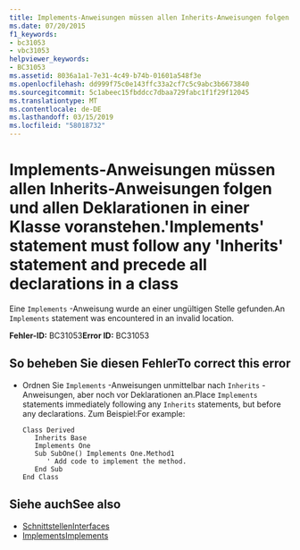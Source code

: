 ```yaml
---
title: Implements-Anweisungen müssen allen Inherits-Anweisungen folgen und allen Deklarationen in einer Klasse voranstehen.
ms.date: 07/20/2015
f1_keywords:
- bc31053
- vbc31053
helpviewer_keywords:
- BC31053
ms.assetid: 8036a1a1-7e31-4c49-b74b-01601a548f3e
ms.openlocfilehash: dd999f75c0e143ffc33a2cf7c5c9abc3b6673840
ms.sourcegitcommit: 5c1abeec15fbddcc7dbaa729fabc1f1f29f12045
ms.translationtype: MT
ms.contentlocale: de-DE
ms.lasthandoff: 03/15/2019
ms.locfileid: "58018732"
---
```

# <a name="implements-statement-must-follow-any-inherits-statement-and-precede-all-declarations-in-a-class"></a><span data-ttu-id="0ac09-102">Implements-Anweisungen müssen allen Inherits-Anweisungen folgen und allen Deklarationen in einer Klasse voranstehen.</span><span class="sxs-lookup"><span data-stu-id="0ac09-102">'Implements' statement must follow any 'Inherits' statement and precede all declarations in a class</span></span>
<span data-ttu-id="0ac09-103">Eine `Implements` -Anweisung wurde an einer ungültigen Stelle gefunden.</span><span class="sxs-lookup"><span data-stu-id="0ac09-103">An `Implements` statement was encountered in an invalid location.</span></span>  
  
 <span data-ttu-id="0ac09-104">**Fehler-ID:** BC31053</span><span class="sxs-lookup"><span data-stu-id="0ac09-104">**Error ID:** BC31053</span></span>  
  
## <a name="to-correct-this-error"></a><span data-ttu-id="0ac09-105">So beheben Sie diesen Fehler</span><span class="sxs-lookup"><span data-stu-id="0ac09-105">To correct this error</span></span>  
  
-   <span data-ttu-id="0ac09-106">Ordnen Sie `Implements` -Anweisungen unmittelbar nach `Inherits` -Anweisungen, aber noch vor Deklarationen an.</span><span class="sxs-lookup"><span data-stu-id="0ac09-106">Place `Implements` statements immediately following any `Inherits` statements, but before any declarations.</span></span> <span data-ttu-id="0ac09-107">Zum Beispiel:</span><span class="sxs-lookup"><span data-stu-id="0ac09-107">For example:</span></span>  
  
    ```  
    Class Derived  
       Inherits Base  
       Implements One  
       Sub SubOne() Implements One.Method1  
          ' Add code to implement the method.  
       End Sub  
    End Class  
    ```  
  
## <a name="see-also"></a><span data-ttu-id="0ac09-108">Siehe auch</span><span class="sxs-lookup"><span data-stu-id="0ac09-108">See also</span></span>

- [<span data-ttu-id="0ac09-109">Schnittstellen</span><span class="sxs-lookup"><span data-stu-id="0ac09-109">Interfaces</span></span>](../../visual-basic/programming-guide/language-features/interfaces/index.md)
- [<span data-ttu-id="0ac09-110">Implements</span><span class="sxs-lookup"><span data-stu-id="0ac09-110">Implements</span></span>](../../visual-basic/language-reference/statements/implements-clause.md)
